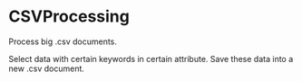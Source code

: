 # CSVProcessing
Process big .csv documents.

Select data with certain keywords in certain attribute.
Save these data into a new .csv document.
